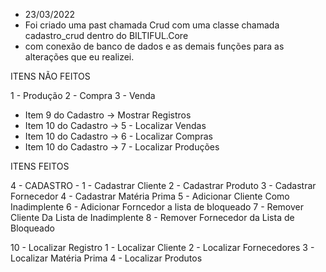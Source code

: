 - 23/03/2022
- Foi criado uma past chamada Crud com uma classe chamada cadastro_crud dentro do BILTIFUL.Core 
- com conexão de banco de dados e as demais funções para as alterações que eu realizei.


ITENS NÃO FEITOS

1 - Produção
2 - Compra
3 - Venda
- Item 9 do Cadastro -> Mostrar Registros
- Item 10 do Cadastro -> 5 - Localizar Vendas
- Item 10 do Cadastro -> 6 - Localizar Compras
- Item 10 do Cadastro -> 7 - Localizar Produções


ITENS FEITOS

4 - CADASTRO - 
  1 - Cadastrar Cliente
  2 - Cadastrar Produto
  3 - Cadastrar Fornecedor
  4 - Cadastrar Matéria Prima
  5 - Adicionar Cliente Como Inadimplente
  6 - Adicionar Forncedor a lista de bloqueado
  7 - Remover Cliente Da Lista de Inadimplente
  8 - Remover Fornecedor da Lista de Bloqueado
	
  10 - Localizar Registro
	   1 - Localizar Cliente
	   2 - Localizar Fornecedores
	   3 - Localizar Matéria Prima
	   4 - Localizar Produtos



